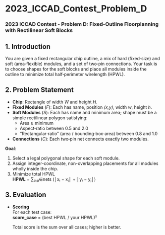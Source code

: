 # 2023_ICCAD_Contest_Problem_D  
### 2023 ICCAD Contest - Problem D: Fixed-Outline Floorplanning with Rectilinear Soft Blocks

## 1. Introduction  
You are given a fixed rectangular chip outline, a mix of hard (fixed‐size) and soft (area‐flexible) modules, and a set of two‐pin connections. Your task is to choose shapes for the soft blocks and place all modules inside the outline to minimize total half‐perimeter wirelength (HPWL).

## 2. Problem Statement  
- **Chip**: Rectangle of width _W_ and height _H_.  
- **Fixed Modules** (_F_): Each has name, position _(x,y)_, width _w_, height _h_.  
- **Soft Modules** (_S_): Each has name and minimum area; shape must be a simple rectilinear polygon satisfying:  
  - Area ≥ minimum  
  - Aspect‐ratio between 0.5 and 2.0  
  - “Rectangular‐ratio” (area / bounding‐box‐area) between 0.8 and 1.0  
- **Connections** (_C_): Each two‐pin net connects exactly two modules.  

**Goal**:  
1. Select a legal polygonal shape for each soft module.  
2. Assign integer-coordinate, non-overlapping placements for all modules wholly inside the chip.  
3. Minimize total HPWL  
**HPWL** = ∑₍ᵢ,ⱼ₎∈nets (│xᵢ − xⱼ│ + │yᵢ − yⱼ│)

## 3. Evaluation

- **Scoring**  
  For each test case:  
  **score_case** = (best HPWL / your HPWL)²  

  Total score is the sum over all cases; higher is better.
